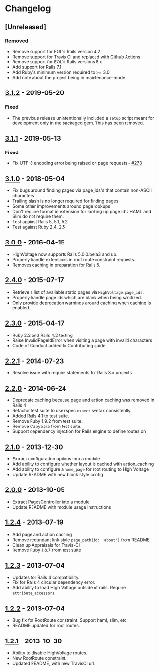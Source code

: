 # Changelog

## [Unreleased]

### Removed

- Remove support for EOL'd Rails version 4.2
- Remove support for Travis CI and replaced with Github Actions
- Remove support for EOL'd Rails versions 5.x
- Add support for Rails 7.1
- Add Ruby's minimum version required to >= 3.0
- Add note about the project being in maintenance-mode

## [3.1.2] - 2019-05-20

### Fixed

- The previous release unintentionally included a `setup` script meant for
  development only in the packaged gem. This has been removed.

## [3.1.1] - 2019-05-13

### Fixed

- Fix UTF-8 encoding error being raised on page requests - [#273]

## [3.1.0] - 2018-05-04

- Fix bugs around finding pages via page_ids's that contain non-ASCII characters
- Trailing slash is no longer required for finding pages
- Some other improvements around page lookups
- Don't require format in extension for looking up page id's HAML and Slim do
  not require them.
- Test against Rails 5, 5.1, 5.2
- Test against Ruby 2.4, 2.5

## [3.0.0] - 2016-04-15

- HighVoltage now supports Rails 5.0.0.beta3 and up.
- Properly handle extensions in root route constraint requests.
- Removes caching in preparation for Rails 5.

## [2.4.0] - 2015-07-17

- Retrieve a list of available static pages via `HighVoltage.page_ids`.
- Properly handle page ids which are blank when being sanitized.
- Only provide deprecation warnings around caching when caching is enabled.

## [2.3.0] - 2015-04-17

- Ruby 2.2 and Rails 4.2 testing
- Raise InvalidPageIdError when visiting a page with invalid characters
- Code of Conduct added to Contributing guide

## [2.2.1] - 2014-07-23

- Resolve issue with require statements for Rails 3.x projects

## [2.2.0] - 2014-06-24

- Deprecate caching because page and action caching was removed in Rails 4
- Refactor test suite to use rspec `expect` syntax consistently.
- Added Rails 4.1 to test suite.
- Remove Ruby 1.9.2 from test suite.
- Remove Capybara from test suite.
- Support dependency injection for Rails engine to define routes on

## [2.1.0] - 2013-12-30

- Extract configuration options into a module
- Add ability to configure whether layout is cached with action_caching
- Add ability to configure a `home_page` for root routing to High Voltage
- Update README with new block style config

## [2.0.0] - 2013-10-05

- Extract PagesController into a module
- Update README with module usage instructions

## [1.2.4] - 2013-07-19

- Add page and action caching
- Remove redundant link style `page_path(id: 'about')` from README
- Clean up Appraisals for Travis-CI
- Remove Ruby 1.8.7 from test suite

## [1.2.3] - 2013-07-04

- Updates for Rails 4 compatibility.
- Fix for Rails 4 circular dependency error.
- Add ability to load High Voltage outside of rails. Require `attribute_accessors`

## [1.2.2] - 2013-07-04

- Bug fix for RootRoute constraint. Support haml, slim, etc.
- README updated for root routes.

## [1.2.1] - 2013-10-30

- Ability to disable HighVoltage routes.
- New RootRoute constraint.
- Updated README, with new TravisCI url.

[3.1.2]: https://github.com/thoughtbot/high_voltage/compare/v3.1.1...v3.1.2
[3.1.1]: https://github.com/thoughtbot/high_voltage/compare/v3.1.0...v3.1.1
[3.1.0]: https://github.com/thoughtbot/high_voltage/compare/v3.0.0...v3.1.0
[3.0.0]: https://github.com/thoughtbot/high_voltage/compare/v2.4.0...v3.0.0
[2.4.0]: https://github.com/thoughtbot/high_voltage/compare/v2.3.0...v2.4.0
[2.3.0]: https://github.com/thoughtbot/high_voltage/compare/v2.2.1...v2.3.0
[2.2.1]: https://github.com/thoughtbot/high_voltage/compare/v2.2.0...v2.2.1
[2.2.0]: https://github.com/thoughtbot/high_voltage/compare/v2.1.0...v2.2.0
[2.1.0]: https://github.com/thoughtbot/high_voltage/compare/v2.0.0...v2.1.0
[2.0.0]: https://github.com/thoughtbot/high_voltage/compare/v1.2.4...v2.0.0
[1.2.4]: https://github.com/thoughtbot/high_voltage/compare/v1.2.3...v1.2.4
[1.2.3]: https://github.com/thoughtbot/high_voltage/compare/v1.2.2...v1.2.3
[1.2.2]: https://github.com/thoughtbot/high_voltage/compare/v1.2.1...v1.2.2
[1.2.1]: https://github.com/thoughtbot/high_voltage/compare/v1.2.0...v1.2.1
[#273]: https://github.com/thoughtbot/high_voltage/pull/273
